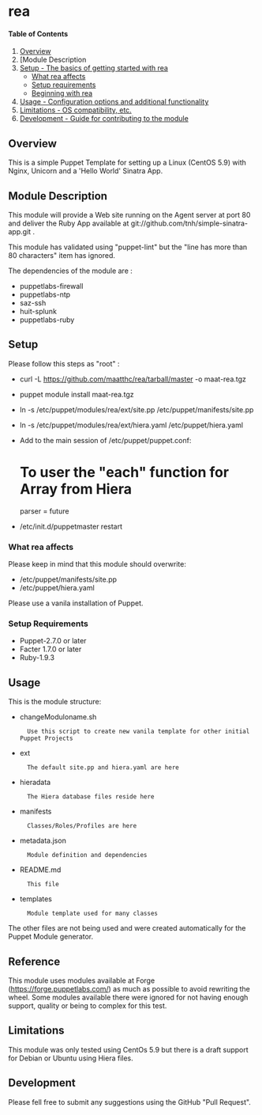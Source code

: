 # rea

#### Table of Contents

1. [Overview](#overview)
2. [Module Description 
3. [Setup - The basics of getting started with rea](#setup)
    * [What rea affects](#what-rea-affects)
    * [Setup requirements](#setup-requirements)
    * [Beginning with rea](#beginning-with-rea)
4. [Usage - Configuration options and additional functionality](#usage)
5. [Limitations - OS compatibility, etc.](#limitations)
6. [Development - Guide for contributing to the module](#development)

## Overview

This is a simple Puppet Template for setting up a Linux (CentOS 5.9) with Nginx, Unicorn and a 'Hello World' Sinatra App. 

## Module Description

This module will provide a Web site running on the Agent server at port 80 and deliver the Ruby App available at git://github.com/tnh/simple-sinatra-app.git .

This module has validated using "puppet-lint" but the "line has more than 80 characters" item has ignored.

The dependencies of the module are :
* puppetlabs-firewall
* puppetlabs-ntp
* saz-ssh
* huit-splunk
* puppetlabs-ruby

## Setup
Please follow this steps as "root" :

*    curl -L https://github.com/maatthc/rea/tarball/master -o maat-rea.tgz
*    puppet module install maat-rea.tgz
*    ln -s /etc/puppet/modules/rea/ext/site.pp /etc/puppet/manifests/site.pp
*    ln -s /etc/puppet/modules/rea/ext/hiera.yaml /etc/puppet/hiera.yaml
*    Add to the main session of /etc/puppet/puppet.conf:

        # To user the "each" function for Array from Hiera

        parser = future

*    /etc/init.d/puppetmaster restart

### What rea affects

Please keep in mind that this module should overwrite:
* /etc/puppet/manifests/site.pp
* /etc/puppet/hiera.yaml

Please use a vanila installation of Puppet. 

### Setup Requirements 

* Puppet-2.7.0 or later
* Facter 1.7.0 or later
* Ruby-1.9.3

## Usage
This is the module structure:

* changeModuloname.sh

        Use this script to create new vanila template for other initial Puppet Projects
* ext
        
        The default site.pp and hiera.yaml are here
* hieradata

        The Hiera database files reside here
* manifests

        Classes/Roles/Profiles are here 
* metadata.json

        Module definition and dependencies
* README.md

        This file
* templates

        Module template used for many classes

The other files are not being used and were created automatically for the Puppet Module generator.

## Reference

This module uses modules available at Forge (https://forge.puppetlabs.com/) as much as possible to avoid rewriting the wheel. Some modules available there were ignored for not having enough support, quality or being to complex for this test.

## Limitations

This module was only tested using CentOs 5.9 but there is a draft support for Debian or Ubuntu using Hiera files.

## Development

Please fell free to submit any suggestions using the GitHub "Pull Request". 
